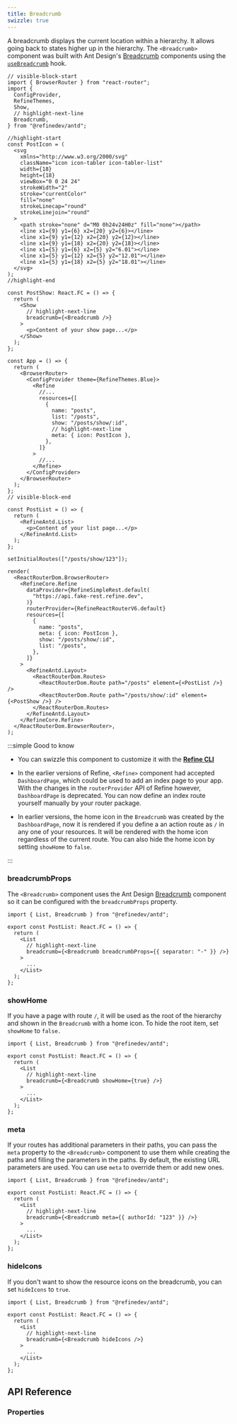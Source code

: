 ```yaml
---
title: Breadcrumb
swizzle: true
---
```


A breadcrumb displays the current location within a hierarchy. It allows going back to states higher up in the hierarchy. The `<Breadcrumb>` component was built with Ant Design's [Breadcrumb][antd-breadcrumb] components using the [`useBreadcrumb`](/docs/core/hooks/utilities/use-breadcrumb) hook.

```tsx live url=http://localhost:3000/posts/show/123 previewHeight=280px disableScroll
// visible-block-start
import { BrowserRouter } from "react-router";
import {
  ConfigProvider,
  RefineThemes,
  Show,
  // highlight-next-line
  Breadcrumb,
} from "@refinedev/antd";

//highlight-start
const PostIcon = (
  <svg
    xmlns="http://www.w3.org/2000/svg"
    className="icon icon-tabler icon-tabler-list"
    width={18}
    height={18}
    viewBox="0 0 24 24"
    strokeWidth="2"
    stroke="currentColor"
    fill="none"
    strokeLinecap="round"
    strokeLinejoin="round"
  >
    <path stroke="none" d="M0 0h24v24H0z" fill="none"></path>
    <line x1={9} y1={6} x2={20} y2={6}></line>
    <line x1={9} y1={12} x2={20} y2={12}></line>
    <line x1={9} y1={18} x2={20} y2={18}></line>
    <line x1={5} y1={6} x2={5} y2="6.01"></line>
    <line x1={5} y1={12} x2={5} y2="12.01"></line>
    <line x1={5} y1={18} x2={5} y2="18.01"></line>
  </svg>
);
//highlight-end

const PostShow: React.FC = () => {
  return (
    <Show
      // highlight-next-line
      breadcrumb={<Breadcrumb />}
    >
      <p>Content of your show page...</p>
    </Show>
  );
};

const App = () => {
  return (
    <BrowserRouter>
      <ConfigProvider theme={RefineThemes.Blue}>
        <Refine
          //...
          resources={[
            {
              name: "posts",
              list: "/posts",
              show: "/posts/show/:id",
              // highlight-next-line
              meta: { icon: PostIcon },
            },
          ]}
        >
          //...
        </Refine>
      </ConfigProvider>
    </BrowserRouter>
  );
};
// visible-block-end

const PostList = () => {
  return (
    <RefineAntd.List>
      <p>Content of your list page...</p>
    </RefineAntd.List>
  );
};

setInitialRoutes(["/posts/show/123"]);

render(
  <ReactRouterDom.BrowserRouter>
    <RefineCore.Refine
      dataProvider={RefineSimpleRest.default(
        "https://api.fake-rest.refine.dev",
      )}
      routerProvider={RefineReactRouterV6.default}
      resources={[
        {
          name: "posts",
          meta: { icon: PostIcon },
          show: "/posts/show/:id",
          list: "/posts",
        },
      ]}
    >
      <RefineAntd.Layout>
        <ReactRouterDom.Routes>
          <ReactRouterDom.Route path="/posts" element={<PostList />} />
          <ReactRouterDom.Route path="/posts/show/:id" element={<PostShow />} />
        </ReactRouterDom.Routes>
      </RefineAntd.Layout>
    </RefineCore.Refine>
  </ReactRouterDom.BrowserRouter>,
);
```

:::simple Good to know

- You can swizzle this component to customize it with the [**Refine CLI**](/docs/packages/list-of-packages)

- In the earlier versions of Refine, `<Refine>` component had accepted `DashboardPage`, which could be used to add an index page to your app. With the changes in the `routerProvider` API of Refine however, `DashboardPage` is deprecated. You can now define an index route yourself manually by your router package.

- In earlier versions, the home icon in the `Breadcrumb` was created by the `DashboardPage`, now it is rendered if you define a an action route as `/` in any one of your resources. It will be rendered with the home icon regardless of the current route. You can also hide the home icon by setting `showHome` to `false`.

:::

### breadcrumbProps

The `<Breadcrumb>` component uses the Ant Design [Breadcrumb][antd-breadcrumb] component so it can be configured with the `breadcrumbProps` property.

```tsx
import { List, Breadcrumb } from "@refinedev/antd";

export const PostList: React.FC = () => {
  return (
    <List
      // highlight-next-line
      breadcrumb={<Breadcrumb breadcrumbProps={{ separator: "-" }} />}
    >
      ...
    </List>
  );
};
```

### showHome

If you have a page with route `/`, it will be used as the root of the hierarchy and shown in the `Breadcrumb` with a home icon. To hide the root item, set `showHome` to `false.`

```tsx
import { List, Breadcrumb } from "@refinedev/antd";

export const PostList: React.FC = () => {
  return (
    <List
      // highlight-next-line
      breadcrumb={<Breadcrumb showHome={true} />}
    >
      ...
    </List>
  );
};
```

### meta

If your routes has additional parameters in their paths, you can pass the `meta` property to the `<Breadcrumb>` component to use them while creating the paths and filling the parameters in the paths. By default, the existing URL parameters are used. You can use `meta` to override them or add new ones.

```tsx
import { List, Breadcrumb } from "@refinedev/antd";

export const PostList: React.FC = () => {
  return (
    <List
      // highlight-next-line
      breadcrumb={<Breadcrumb meta={{ authorId: "123" }} />}
    >
      ...
    </List>
  );
};
```

### hideIcons

If you don't want to show the resource icons on the breadcrumb, you can set `hideIcons` to `true`.

```tsx
import { List, Breadcrumb } from "@refinedev/antd";

export const PostList: React.FC = () => {
  return (
    <List
      // highlight-next-line
      breadcrumb={<Breadcrumb hideIcons />}
    >
      ...
    </List>
  );
};
```

## API Reference

### Properties

<PropsTable module="@refinedev/antd/Breadcrumb"
breadcrumbProps-type="[BreadcrumbProps](https://ant.design/components/breadcrumb/#API)"
breadcrumbProps-description="Passes properties for [`<Breadcrumb>`](https://ant.design/components/breadcrumb/#Breadcrumb)"
/>

[antd-breadcrumb]: https://ant.design/components/breadcrumb
